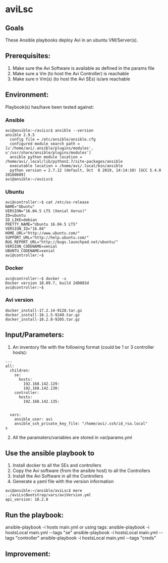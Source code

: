 # aviLsc

## Goals
These Ansible playbooks deploy Avi in an ubuntu VM/Server(s).

## Prerequisites:
1. Make sure the Avi Software is available as defined in the params file
2. Make sure a Vm (to host the Avi Controller) is reachable
3. Make sure n Vm(s) (to host the Avi SEs) is/are reachable

## Environment:

Playbook(s) has/have been tested against:

### Ansible

```
avi@ansible:~/aviLsc$ ansible --version
ansible 2.9.5
  config file = /etc/ansible/ansible.cfg
  configured module search path = [u'/home/avi/.ansible/plugins/modules', u'/usr/share/ansible/plugins/modules']
  ansible python module location = /home/avi/.local/lib/python2.7/site-packages/ansible
  executable location = /home/avi/.local/bin/ansible
  python version = 2.7.12 (default, Oct  8 2019, 14:14:10) [GCC 5.4.0 20160609]
avi@ansible:~/aviLsc$
```

### Ubuntu

```
avi@controller:~$ cat /etc/os-release
NAME="Ubuntu"
VERSION="16.04.5 LTS (Xenial Xerus)"
ID=ubuntu
ID_LIKE=debian
PRETTY_NAME="Ubuntu 16.04.5 LTS"
VERSION_ID="16.04"
HOME_URL="http://www.ubuntu.com/"
SUPPORT_URL="http://help.ubuntu.com/"
BUG_REPORT_URL="http://bugs.launchpad.net/ubuntu/"
VERSION_CODENAME=xenial
UBUNTU_CODENAME=xenial
avi@controller:~$
```

### Docker

```
avi@controller:~$ docker -v
Docker version 18.09.7, build 2d0083d
avi@controller:~$
```

### Avi version

```
docker_install-17.2.14-9128.tar.gz
docker_install-18.1.5-9249.tar.gz
docker_install-18.2.8-9205.tar.gz
```

## Input/Parameters:

1. An inventory file with the following format (could be 1 or 3 controller hosts):
```
---
all:
  children:
    se:
      hosts:
        192.168.142.129:
        192.168.142.130:
    controller:
      hosts:
        192.168.142.135:


  vars:
    ansible_user: avi
    ansible_ssh_private_key_file: "/home/avi/.ssh/id_rsa.local"
s
```

2. All the paramaters/variables are stored in var/params.yml


## Use the ansible playbook to
1. Install docker to all the SEs and controllers
2. Copy the Avi software (from the ansible host) to all the Controllers
4. Install the Avi Software in all the Controllers
5. Generate a yaml file with the version information
```
avi@ansible:~/ansible/aviLsc$ more ../aviLscBootstrap/vars/aviVersion.yml
api_version: 18.2.8
```

## Run the playbook:
ansible-playbook -i hosts main.yml
or using tags:
ansible-playbook -i hostsLocal main.yml --tags "se"
ansible-playbook -i hostsLocal main.yml --tags "controller"
ansible-playbook -i hostsLocal main.yml --tags "creds"

## Improvement:

